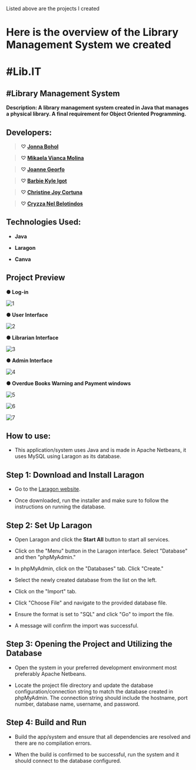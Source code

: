  Listed above are the projects I created

# Here is the overview of the Library Management System we created 

#Lib.IT
===

#Library Management System
---

  **Description: A library management system created in Java that manages a physical library. A final requirement for Object Oriented Programming.**

Developers:
---

> **♡ [Jonna Bohol](https://github.com/Boholjonna)**

> **♡ [Mikaela Vianca Molina](https://github.com/mikaelaMolina)**

> **♡ [Joanne Georfo](https://github.com/georfojoanne)**

> **♡ [Barbie Kyle Igot](https://github.com/igotbarbiekyle)**

> **♡ [Christine Joy Cortuna](https://github.com/cortunachristinejoy)**

> **♡ [Cryzza Nel Belotindos](https://github.com/BelotindosCryzzaNel)**


Technologies Used:
---

- **Java**

- **Laragon**

- **Canva**

Project Preview
---

**● Log-in**

![1](https://github.com/georfojoanne/OOP_LIBRARY_MANAGEMENT_SYSTEM/assets/159901143/0a3b5159-a58d-4e29-a42e-d5f1ea847ac7)

**● User Interface**

![2](https://github.com/georfojoanne/OOP_LIBRARY_MANAGEMENT_SYSTEM/assets/159901143/fff563fc-00fe-423c-9951-3dc314323ae6)

**● Librarian Interface**

![3](https://github.com/georfojoanne/OOP_LIBRARY_MANAGEMENT_SYSTEM/assets/159901143/93464080-2253-437f-88b5-aa8a52570c03)


**● Admin Interface**

![4](https://github.com/georfojoanne/OOP_LIBRARY_MANAGEMENT_SYSTEM/assets/159901143/f4e645f4-a201-488f-9b51-bf41d074eac2)

**● Overdue Books Warning and Payment windows**

![5](https://github.com/georfojoanne/OOP_LIBRARY_MANAGEMENT_SYSTEM/assets/159901143/2977ec9f-c742-450e-b6b4-38d7e83d00fc)


![6](https://github.com/georfojoanne/OOP_LIBRARY_MANAGEMENT_SYSTEM/assets/159901143/c2e50af5-2f68-4f62-a20a-529fa371445b)

![7](https://github.com/georfojoanne/OOP_LIBRARY_MANAGEMENT_SYSTEM/assets/159901143/cf48b79b-795e-479e-a814-128dfa9312d2)


How to use:
---

- This application/system uses Java and is made in Apache Netbeans, it uses MySQL using Laragon as its database.


Step 1: Download and Install Laragon
---

- Go to the [Laragon website](https://laragon.org/download/).

- Once downloaded, run the installer and make sure to follow the instructions on running the database.

Step 2: Set Up Laragon
---

- Open Laragon and click the **Start All** button to start all services.

- Click on the "Menu" button in the Laragon interface.
Select "Database" and then "phpMyAdmin."

- In phpMyAdmin, click on the "Databases" tab. Click "Create."

- Select the newly created database from the list on the left.

- Click on the "Import" tab.

- Click "Choose File" and navigate to the provided database file.

- Ensure the format is set to "SQL" and click "Go" to import the file.

- A message will confirm the import was successful.

Step 3: Opening the Project and Utilizing the Database
---

- Open the system in your preferred development environment most preferably Apache Netbeans.

- Locate the project file directory and update the database configuration/connection string to match the database created in phpMyAdmin. The connection string should include the hostname, port number, database name, username, and password.

Step 4: Build and Run
---

- Build the app/system and ensure that all dependencies are resolved and there are no compilation errors.

- When the build is confirmed to be successful, run the system and it should connect to the database configured.

